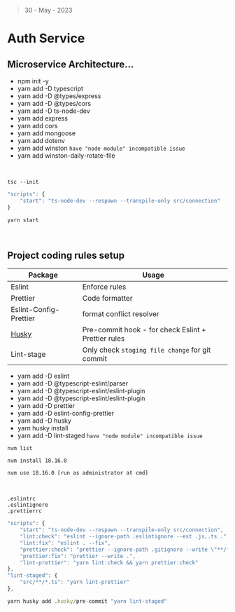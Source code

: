 > 30 - May - 2023

# Auth Service

## Microservice Architecture...

- npm init -y
- yarn add -D typescript
- yarn add -D @types/express
- yarn add -D @types/cors
- yarn add -D ts-node-dev
- yarn add express
- yarn add cors
- yarn add mongoose
- yarn add dotenv
- yarn add winston `have "node module" incompatible issue`
- yarn add winston-daily-rotate-file

<br />

```
tsc --init
```

```js
"scripts": {
    "start": "ts-node-dev --respawn --transpile-only src/connection"
}

yarn start
```

<br />

## Project coding rules setup

| Package                | Usage                                               |
| ---------------------- | --------------------------------------------------- |
| Eslint                 | Enforce rules                                       |
| Prettier               | Code formatter                                      |
| Eslint-Config-Prettier | format conflict resolver                            |
| [Husky][link]          | Pre-commit hook - for check Eslint + Prettier rules |
| Lint-stage             | Only check `staging file change` for git commit     |

- yarn add -D eslint
- yarn add -D @typescript-eslint/parser
- yarn add -D @typescript-eslint/eslint-plugin
- yarn add -D @typescript-eslint/eslint-plugin
- yarn add -D prettier
- yarn add -D eslint-config-prettier
- yarn add -D husky
- yarn husky install
- yarn add -D lint-staged `have "node module" incompatible issue`

```
nvm list

nvm install 18.16.0

nvm use 18.16.0 [run as administrator at cmd]
```

<br />

```
.eslintrc
.eslintignore
.prettierrc
```

```js
"scripts": {
    "start": "ts-node-dev --respawn --transpile-only src/connection",
    "lint:check": "eslint --ignore-path .eslintignore --ext .js,.ts .",
    "lint:fix": "eslint . --fix",
    "prettier:check": "prettier --ignore-path .gitignore --write \"**/*.+(js|ts|json)\"",
    "prettier:fix": "prettier --write .",
    "lint-prettier": "yarn lint:check && yarn prettier:check"
},
"lint-staged": {
    "src/**/*.ts": "yarn lint-prettier"
},
```

```js
yarn husky add .husky/pre-commit "yarn lint-staged"
```

[link]: https://typicode.github.io/husky/getting-started.html
